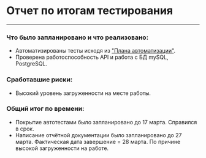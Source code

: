 # Отчет по итогам тестирования
***
### Что было запланировано и что реализовано:
* Автоматизированы тесты исходя из ["Плана автоматизации"](../document/Plan.md). 
* Проверена работоспособность API и работа с БД mySQL, PostgreSQL.
### Сработавшие риски:
* Высокий уровень загруженности на месте работы.
### Общий итог по времени:
* Покрытие автотестами было запланировано до 17 марта. Справился в срок.
* Написание отчётной документации было запланировано до 27 марта. Фактическая дата завершение = 28 марта. По причине высокой загруженности на работе.

